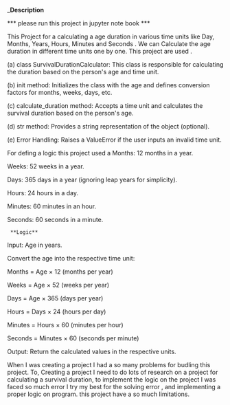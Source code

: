 _____________Description____________

*** please run this project in jupyter note book ***

This Project for a calculating a age duration in various time units 
like Day, Months, Years, Hours, Minutes and Seconds . 
We can Calculate the age duration in different time units one by one.
This project are used .

(a) class SurvivalDurationCalculator: This class is responsible for calculating the duration based on the person's age and time unit.

(b) init method: Initializes the class with the age and defines conversion factors for months, weeks, days, etc.

(c) calculate_duration method: Accepts a time unit and calculates the survival duration based on the person's age.

(d) str method: Provides a string representation of the object (optional).

(e) Error Handling: Raises a ValueError if the user inputs an invalid time unit.

For defing a logic this project used a 
Months: 12 months in a year.

Weeks: 52 weeks in a year.

Days: 365 days in a year (ignoring leap years for simplicity).

Hours: 24 hours in a day.

Minutes: 60 minutes in an hour.

Seconds: 60 seconds in a minute.

     **Logic**
Input: Age in years.

Convert the age into the respective time unit:

Months = Age × 12 (months per year)

Weeks = Age × 52 (weeks per year)

Days = Age × 365 (days per year)

Hours = Days × 24 (hours per day)

Minutes = Hours × 60 (minutes per hour)

Seconds = Minutes × 60 (seconds per minute)

Output: Return the calculated values in the respective units.



When I was creating a project I had a so many problems for budling this project.
To, Creating a project I need to do lots of research on a project for calculating a survival duration,
to implement the logic on the project I was faced so much error I try my best for the solving error ,
and implementing a proper logic on program. this project have a so much limitations.


